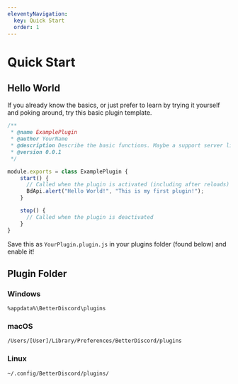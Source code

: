 ```yaml
---
eleventyNavigation:
  key: Quick Start
  order: 1
---
```


# Quick Start

## Hello World

If you already know the basics, or just prefer to learn by trying it yourself and poking around, try this basic plugin template.

```js
/**
 * @name ExamplePlugin
 * @author YourName
 * @description Describe the basic functions. Maybe a support server link.
 * @version 0.0.1
 */

module.exports = class ExamplePlugin {
    start() {
      // Called when the plugin is activated (including after reloads)
      BdApi.alert("Hello World!", "This is my first plugin!");
    } 

    stop() {
      // Called when the plugin is deactivated
    }
}
```

Save this as `YourPlugin.plugin.js` in your plugins folder (found below) and enable it!

## Plugin Folder

### Windows
`%appdata%\BetterDiscord\plugins`

### macOS
`/Users/[User]/Library/Preferences/BetterDiscord/plugins`

### Linux
`~/.config/BetterDiscord/plugins/`